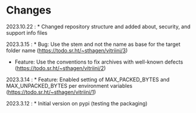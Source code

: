 # Changes

2023.10.22
:    * Changed repository structure and added about, security, and support info files

2023.3.15
:    * Bug: Use the stem and not the name as base for the target folder name (<https://todo.sr.ht/~sthagen/vitriini/3>)
* Feature: Use the conventions to fix archives with well-known defects (<https://todo.sr.ht/~sthagen/vitriini/2>)

2023.3.14
:    * Feature: Enabled setting of MAX_PACKED_BYTES and MAX_UNPACKED_BYTES per environment variables (<https://todo.sr.ht/~sthagen/vitriini/1>)

2023.3.12
:    * Initial version on pypi (testing the packaging)
